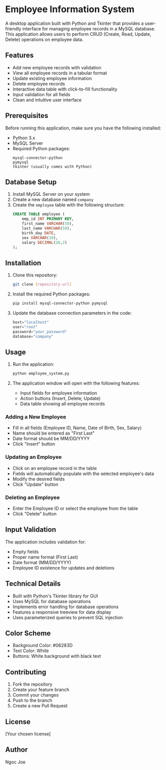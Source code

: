 # Employee Information System

A desktop application built with Python and Tkinter that provides a user-friendly interface for managing employee records in a MySQL database. This application allows users to perform CRUD (Create, Read, Update, Delete) operations on employee data.

## Features

- Add new employee records with validation
- View all employee records in a tabular format
- Update existing employee information
- Delete employee records
- Interactive data table with click-to-fill functionality
- Input validation for all fields
- Clean and intuitive user interface

## Prerequisites

Before running this application, make sure you have the following installed:

- Python 3.x
- MySQL Server
- Required Python packages:
  ```
  mysql-connector-python
  pymysql
  tkinter (usually comes with Python)
  ```

## Database Setup

1. Install MySQL Server on your system
2. Create a new database named `company`
3. Create the `employee` table with the following structure:
   ```sql
   CREATE TABLE employee (
       emp_id INT PRIMARY KEY,
       first_name VARCHAR(50),
       last_name VARCHAR(50),
       birth_day DATE,
       sex VARCHAR(10),
       salary DECIMAL(10,2)
   );
   ```

## Installation

1. Clone this repository:

   ```bash
   git clone [repository-url]
   ```

2. Install the required Python packages:

   ```bash
   pip install mysql-connector-python pymysql
   ```

3. Update the database connection parameters in the code:
   ```python
   host="localhost"
   user="root"
   password="your_password"
   database="company"
   ```

## Usage

1. Run the application:

   ```bash
   python employee_system.py
   ```

2. The application window will open with the following features:
   - Input fields for employee information
   - Action buttons (Insert, Delete, Update)
   - Data table showing all employee records

### Adding a New Employee

- Fill in all fields (Employee ID, Name, Date of Birth, Sex, Salary)
- Name should be entered as "First Last"
- Date format should be MM/DD/YYYY
- Click "Insert" button

### Updating an Employee

- Click on an employee record in the table
- Fields will automatically populate with the selected employee's data
- Modify the desired fields
- Click "Update" button

### Deleting an Employee

- Enter the Employee ID or select the employee from the table
- Click "Delete" button

## Input Validation

The application includes validation for:

- Empty fields
- Proper name format (First Last)
- Date format (MM/DD/YYYY)
- Employee ID existence for updates and deletions

## Technical Details

- Built with Python's Tkinter library for GUI
- Uses MySQL for database operations
- Implements error handling for database operations
- Features a responsive treeview for data display
- Uses parameterized queries to prevent SQL injection

## Color Scheme

- Background Color: #06283D
- Text Color: White
- Buttons: White background with black text

## Contributing

1. Fork the repository
2. Create your feature branch
3. Commit your changes
4. Push to the branch
5. Create a new Pull Request

## License

[Your chosen license]

## Author

Ngoc
Joe
